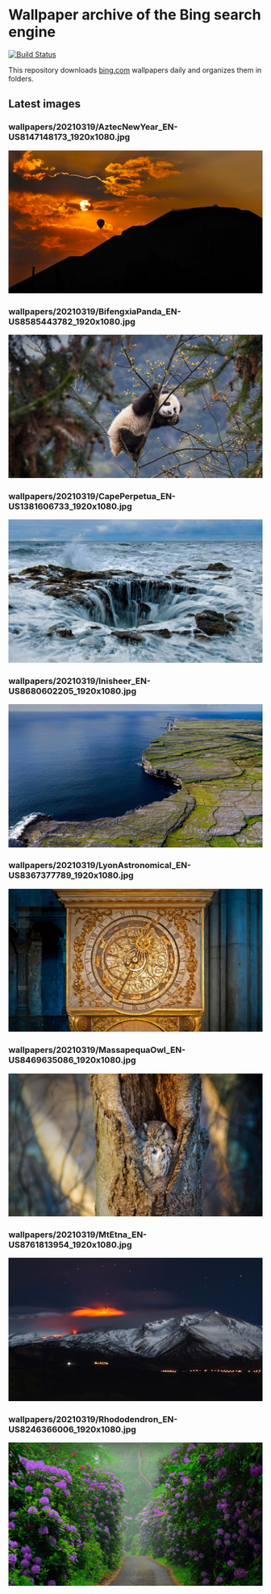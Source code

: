 # Wallpaper archive of the Bing search engine

[![Build Status](https://travis-ci.org/kijart/bing-daily-images-dl.svg?branch=wallpapers)](https://travis-ci.org/kijart/bing-daily-images-dl)

This repository downloads [bing.com](https://www.bing.com) wallpapers daily and organizes them in folders.

## Latest images

<!-- Wallpapers -->

### wallpapers/20210319/AztecNewYear_EN-US8147148173_1920x1080.jpg

![wallpapers/20210319/AztecNewYear_EN-US8147148173_1920x1080.jpg](wallpapers/20210319/AztecNewYear_EN-US8147148173_1920x1080.jpg)

### wallpapers/20210319/BifengxiaPanda_EN-US8585443782_1920x1080.jpg

![wallpapers/20210319/BifengxiaPanda_EN-US8585443782_1920x1080.jpg](wallpapers/20210319/BifengxiaPanda_EN-US8585443782_1920x1080.jpg)

### wallpapers/20210319/CapePerpetua_EN-US1381606733_1920x1080.jpg

![wallpapers/20210319/CapePerpetua_EN-US1381606733_1920x1080.jpg](wallpapers/20210319/CapePerpetua_EN-US1381606733_1920x1080.jpg)

### wallpapers/20210319/Inisheer_EN-US8680602205_1920x1080.jpg

![wallpapers/20210319/Inisheer_EN-US8680602205_1920x1080.jpg](wallpapers/20210319/Inisheer_EN-US8680602205_1920x1080.jpg)

### wallpapers/20210319/LyonAstronomical_EN-US8367377789_1920x1080.jpg

![wallpapers/20210319/LyonAstronomical_EN-US8367377789_1920x1080.jpg](wallpapers/20210319/LyonAstronomical_EN-US8367377789_1920x1080.jpg)

### wallpapers/20210319/MassapequaOwl_EN-US8469635086_1920x1080.jpg

![wallpapers/20210319/MassapequaOwl_EN-US8469635086_1920x1080.jpg](wallpapers/20210319/MassapequaOwl_EN-US8469635086_1920x1080.jpg)

### wallpapers/20210319/MtEtna_EN-US8761813954_1920x1080.jpg

![wallpapers/20210319/MtEtna_EN-US8761813954_1920x1080.jpg](wallpapers/20210319/MtEtna_EN-US8761813954_1920x1080.jpg)

### wallpapers/20210319/Rhododendron_EN-US8246366006_1920x1080.jpg

![wallpapers/20210319/Rhododendron_EN-US8246366006_1920x1080.jpg](wallpapers/20210319/Rhododendron_EN-US8246366006_1920x1080.jpg)

